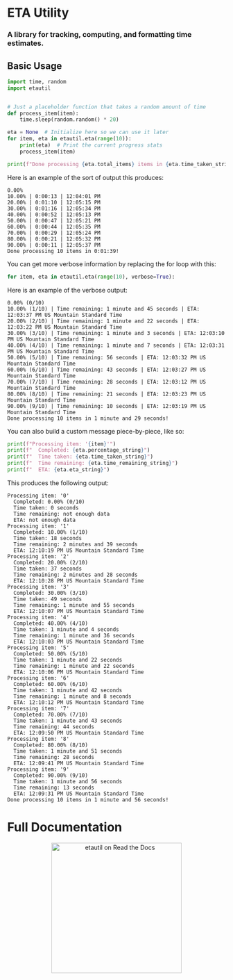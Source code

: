 # ETA Utility
### A library for tracking, computing, and formatting time estimates.

## Basic Usage
```python
import time, random
import etautil


# Just a placeholder function that takes a random amount of time
def process_item(item):
    time.sleep(random.random() * 20)

eta = None  # Initialize here so we can use it later
for item, eta in etautil.eta(range(10)):
    print(eta)  # Print the current progress stats
    process_item(item)

print(f"Done processing {eta.total_items} items in {eta.time_taken_string}!\n")
```

Here is an example of the sort of output this produces:
```
0.00%
10.00% | 0:00:13 | 12:04:01 PM
20.00% | 0:01:10 | 12:05:15 PM
30.00% | 0:01:16 | 12:05:34 PM
40.00% | 0:00:52 | 12:05:13 PM
50.00% | 0:00:47 | 12:05:21 PM
60.00% | 0:00:44 | 12:05:35 PM
70.00% | 0:00:29 | 12:05:24 PM
80.00% | 0:00:21 | 12:05:32 PM
90.00% | 0:00:11 | 12:05:37 PM
Done processing 10 items in 0:01:39!
```

You can get more verbose information by replacing the for loop with this:
```python
for item, eta in etautil.eta(range(10), verbose=True):
```
Here is an example of the verbose output:
```
0.00% (0/10)
10.00% (1/10) | Time remaining: 1 minute and 45 seconds | ETA: 12:03:37 PM US Mountain Standard Time
20.00% (2/10) | Time remaining: 1 minute and 22 seconds | ETA: 12:03:22 PM US Mountain Standard Time
30.00% (3/10) | Time remaining: 1 minute and 3 seconds | ETA: 12:03:10 PM US Mountain Standard Time
40.00% (4/10) | Time remaining: 1 minute and 7 seconds | ETA: 12:03:31 PM US Mountain Standard Time
50.00% (5/10) | Time remaining: 56 seconds | ETA: 12:03:32 PM US Mountain Standard Time
60.00% (6/10) | Time remaining: 43 seconds | ETA: 12:03:27 PM US Mountain Standard Time
70.00% (7/10) | Time remaining: 28 seconds | ETA: 12:03:12 PM US Mountain Standard Time
80.00% (8/10) | Time remaining: 21 seconds | ETA: 12:03:23 PM US Mountain Standard Time
90.00% (9/10) | Time remaining: 10 seconds | ETA: 12:03:19 PM US Mountain Standard Time
Done processing 10 items in 1 minute and 29 seconds!
```

You can also build a custom message piece-by-piece, like so:

```python
print(f"Processing item: '{item}'")
print(f"  Completed: {eta.percentage_string}")
print(f"  Time taken: {eta.time_taken_string}")
print(f"  Time remaining: {eta.time_remaining_string}")
print(f"  ETA: {eta.eta_string}")
```
This produces the following output:
```
Processing item: '0'
  Completed: 0.00% (0/10)
  Time taken: 0 seconds
  Time remaining: not enough data
  ETA: not enough data
Processing item: '1'
  Completed: 10.00% (1/10)
  Time taken: 18 seconds
  Time remaining: 2 minutes and 39 seconds
  ETA: 12:10:19 PM US Mountain Standard Time
Processing item: '2'
  Completed: 20.00% (2/10)
  Time taken: 37 seconds
  Time remaining: 2 minutes and 28 seconds
  ETA: 12:10:28 PM US Mountain Standard Time
Processing item: '3'
  Completed: 30.00% (3/10)
  Time taken: 49 seconds
  Time remaining: 1 minute and 55 seconds
  ETA: 12:10:07 PM US Mountain Standard Time
Processing item: '4'
  Completed: 40.00% (4/10)
  Time taken: 1 minute and 4 seconds
  Time remaining: 1 minute and 36 seconds
  ETA: 12:10:03 PM US Mountain Standard Time
Processing item: '5'
  Completed: 50.00% (5/10)
  Time taken: 1 minute and 22 seconds
  Time remaining: 1 minute and 22 seconds
  ETA: 12:10:06 PM US Mountain Standard Time
Processing item: '6'
  Completed: 60.00% (6/10)
  Time taken: 1 minute and 42 seconds
  Time remaining: 1 minute and 8 seconds
  ETA: 12:10:12 PM US Mountain Standard Time
Processing item: '7'
  Completed: 70.00% (7/10)
  Time taken: 1 minute and 43 seconds
  Time remaining: 44 seconds
  ETA: 12:09:50 PM US Mountain Standard Time
Processing item: '8'
  Completed: 80.00% (8/10)
  Time taken: 1 minute and 51 seconds
  Time remaining: 28 seconds
  ETA: 12:09:41 PM US Mountain Standard Time
Processing item: '9'
  Completed: 90.00% (9/10)
  Time taken: 1 minute and 56 seconds
  Time remaining: 13 seconds
  ETA: 12:09:31 PM US Mountain Standard Time
Done processing 10 items in 1 minute and 56 seconds!
```

# Full Documentation
<p align="center"><a href="https://python-etautil.readthedocs.io/en/latest/index.html"><img src="https://brand-guidelines.readthedocs.org/_images/logo-wordmark-vertical-dark.png" width="300px" alt="etautil on Read the Docs"></a></p>
